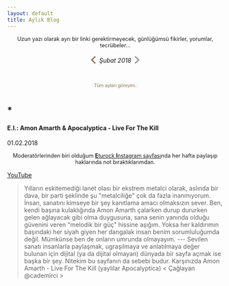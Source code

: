 ```yaml
---
layout: default
title: Aylık Blog
---
```

<p style="text-align:center; font-size: 0.9em;">Uzun yazı olarak ayrı bir linki gerektirmeyecek, günlüğümsü fikirler, yorumlar, tecrübeler...</p>
<h6 style="text-align: center;"> <a href="http://caglayandemirci.com/monthly-notes/01-18"><i class="left"></i></a> Şubat 2018 <i class="rightghost"></i></h6>
<div style="text-align: center;"><button class="downToRestMonths" onclick="myFunction()">Tüm ayları göreyim.</button></div>
<div id="hiddenLinks" style="display: none">
<a href="http://caglayandemirci.com/monthly-notes/01-18">Ocak 2018 ve Öncesi</a><br>
<a href="http://caglayandemirci.com/monthly-notes/02-18">Şubat 2018</a>
</div>

## *
#### E.I.: Amon Amarth & Apocalyptica - Live For The Kill 
<p2>01.02.2018</p2>

<p style="text-align:center; font-size: 0.9em;">Moderatörlerinden biri olduğum <a href="https://www.instagram.com/tobb_eturock/"><b>E</b>turock <b>I</b>nstagram sayfası</a>nda her hafta paylaşıp haklarında not bıraktıklarımdan.</p>

[YouTube](https://www.youtube.com/watch?v=iwSdO96ej4M)

>Yılların eskitemediği lanet olası bir ekstrem metalci olarak, aslında bir dava, bir parti şeklinde şu "metalciliğe" çok da fazla inanmıyorum. İnsan, sanatını kimseye bir şey kanıtlama amacı olmaksızın sever. Ben, kendi başına kulaklığında Amon Amarth çalarken durup dururken gelen ağlayacak gibi olma duygusuna, sana senin yanında olduğu güvenini veren "melodik bir güç" hissine aşığım. Yoksa her kaldırımın başındaki her siyah giyen her dangalak insan benim sorumluluğumda değil. Mümkünse ben de onların umrunda olmayayım. --- Sevilen sanatı insanlarla paylaşmak, ugraşılmaya ve anlatılmaya değer bulunan için dijital (ya da dijital olmayan) dünyada bir sayfa açmak ise başka bir şey. Nitekim bu sayfanın da sebebi budur. Karşınızda Amon Amarth - Live For The Kill (yaylılar Apocalyptica) < Çağlayan @cademirci >

<style>
i {
  border: solid #8c7b5a;
  border-width: 0 3px 3px 0;
  display: inline-block;
  padding: 5px;
}

i.right {
  transform: rotate(-45deg);
  -webkit-transform: rotate(-45deg);
}

i.rightghost {
  transform: rotate(-45deg);
  -webkit-transform: rotate(-45deg);
  border: solid #999;
  border-width: 0 3px 3px 0;
  display: inline-block;
  padding: 5px;
}

i.left {
  transform: rotate(135deg);
  -webkit-transform: rotate(135deg);
}
.downToRestMonths {
border: none;
font-size: 0.8em; 
color: #8c7b5a;
margin: 10px;
background-color: #fafafa;
}
</style>
<link rel="stylesheet" href="css_files/FPstyle.css">
<link rel="stylesheet" href="css_files/tomorow-night.css">

<script>
function myFunction() {
var x = document.getElementById("hiddenLinks");
if (x.style.display === "block") {
x.style.display = "none";
} else {
x.style.display = "block";
}
}
</script>